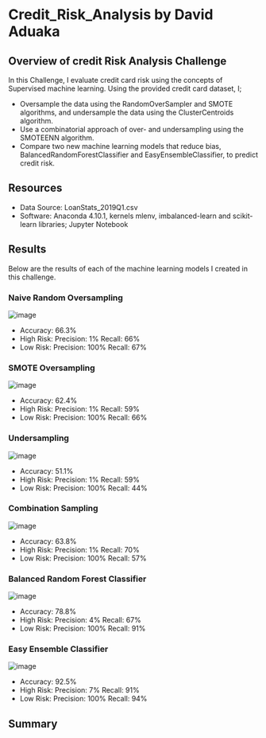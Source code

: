 # Credit_Risk_Analysis by David Aduaka 

## Overview of credit Risk Analysis Challenge 
In this Challenge, I evaluate credit card risk using the concepts of Supervised machine learning. Using the provided credit card dataset, I;

  - Oversample the data using the RandomOverSampler and SMOTE algorithms, and undersample the data using the ClusterCentroids algorithm.
  - Use a combinatorial approach of over- and undersampling using the SMOTEENN algorithm.
  - Compare two new machine learning models that reduce bias, BalancedRandomForestClassifier and EasyEnsembleClassifier, to predict credit risk.

## Resources 
  - Data Source: LoanStats_2019Q1.csv
  - Software: Anaconda 4.10.1, kernels mlenv, imbalanced-learn and scikit-learn libraries; Jupyter Notebook

## Results 
Below are the results of each of the machine learning models I created in this challenge.

### Naive Random Oversampling
![image](https://user-images.githubusercontent.com/70069730/139970433-29b539b2-83ba-44ff-a3cc-304c1a92699c.png)
  - Accuracy: 66.3%
  - High Risk: Precision: 1% Recall: 66%
  - Low Risk: Precision: 100% Recall: 67%

### SMOTE Oversampling
![image](https://user-images.githubusercontent.com/70069730/139970539-dff82a2e-c98e-4359-bf4d-c937ca044fe4.png)
  - Accuracy: 62.4%
  - High Risk: Precision: 1% Recall: 59%
  - Low Risk: Precision: 100% Recall: 66%

### Undersampling
![image](https://user-images.githubusercontent.com/70069730/139970615-929f01c0-a62b-4230-8bb6-576d43380ae3.png)
  - Accuracy: 51.1%
  - High Risk: Precision: 1% Recall: 59%
  - Low Risk: Precision: 100% Recall: 44%

### Combination Sampling
![image](https://user-images.githubusercontent.com/70069730/139970709-c510151a-6699-4621-8a8c-d107ec644938.png)
  - Accuracy: 63.8%
  - High Risk: Precision: 1% Recall: 70%
  - Low Risk: Precision: 100% Recall: 57%

### Balanced Random Forest Classifier
![image](https://user-images.githubusercontent.com/70069730/139971048-01b9b47f-3b02-4c39-b20e-529104cbd97f.png)
  - Accuracy: 78.8%
  - High Risk: Precision: 4% Recall: 67%
  - Low Risk: Precision: 100% Recall: 91%

### Easy Ensemble Classifier
![image](https://user-images.githubusercontent.com/70069730/139971123-27c7c659-99bf-4916-8974-650a01107a5f.png)
  - Accuracy: 92.5%
  - High Risk: Precision: 7% Recall: 91%
  - Low Risk: Precision: 100% Recall: 94%

## Summary 
